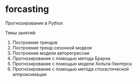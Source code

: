 # forcasting
Прогнозирование в Python

Темы занятий:
1. Построение трендов
2. Построение тренд-сезонной модели
3. Построение модели авторегрессии
4. Прогнозирование с помощью метода Брауна
5. Прогнозирование с помощью модели Хольта-Уинтерса
6. Прогнозирование с помощью метода стохастической аппроксимации
